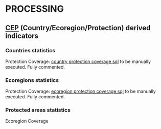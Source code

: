 # PROCESSING 
## [CEP](../README.md) (Country/Ecoregion/Protection) derived indicators

### Countries statistics

Protection Coverage: [country protection coverage sql](./country_coverage.sql) to be manually executed. Fully commented.

### Ecoregions statistics

Protection Coverage: [ecoregion protection coverage sql](./ecoregion_coverage.sql) to be manually executed. Fully commented.

### Protected areas statistics

Ecoregion Coverage





